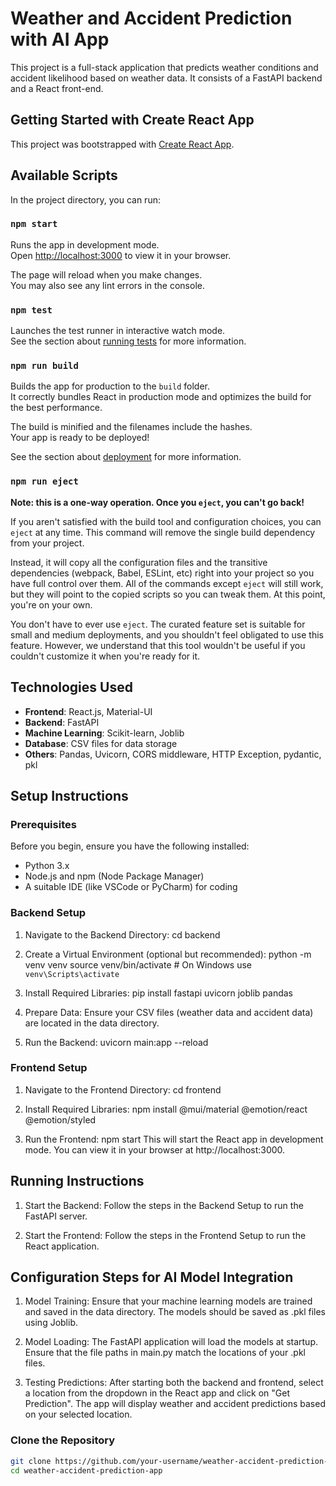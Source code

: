 # Weather and Accident Prediction with AI App

This project is a full-stack application that predicts weather conditions and accident likelihood based on weather data. It consists of a FastAPI backend and a React front-end.

## Getting Started with Create React App

This project was bootstrapped with [Create React App](https://github.com/facebook/create-react-app).

## Available Scripts

In the project directory, you can run:

### `npm start`

Runs the app in development mode.\
Open [http://localhost:3000](http://localhost:3000) to view it in your browser.

The page will reload when you make changes.\
You may also see any lint errors in the console.

### `npm test`

Launches the test runner in interactive watch mode.\
See the section about [running tests](https://facebook.github.io/create-react-app/docs/running-tests) for more information.

### `npm run build`

Builds the app for production to the `build` folder.\
It correctly bundles React in production mode and optimizes the build for the best performance.

The build is minified and the filenames include the hashes.\
Your app is ready to be deployed!

See the section about [deployment](https://facebook.github.io/create-react-app/docs/deployment) for more information.

### `npm run eject`

**Note: this is a one-way operation. Once you `eject`, you can't go back!**

If you aren't satisfied with the build tool and configuration choices, you can `eject` at any time. This command will remove the single build dependency from your project.

Instead, it will copy all the configuration files and the transitive dependencies (webpack, Babel, ESLint, etc) right into your project so you have full control over them. All of the commands except `eject` will still work, but they will point to the copied scripts so you can tweak them. At this point, you're on your own.

You don't have to ever use `eject`. The curated feature set is suitable for small and medium deployments, and you shouldn't feel obligated to use this feature. However, we understand that this tool wouldn't be useful if you couldn't customize it when you're ready for it.

## Technologies Used

- **Frontend**: React.js, Material-UI
- **Backend**: FastAPI
- **Machine Learning**: Scikit-learn, Joblib
- **Database**: CSV files for data storage
- **Others**: Pandas, Uvicorn, CORS middleware, HTTP Exception, pydantic, pkl

## Setup Instructions

### Prerequisites

Before you begin, ensure you have the following installed:

- Python 3.x
- Node.js and npm (Node Package Manager)
- A suitable IDE (like VSCode or PyCharm) for coding

### Backend Setup
1. Navigate to the Backend Directory:
cd backend

2. Create a Virtual Environment (optional but recommended):
python -m venv venv
source venv/bin/activate  # On Windows use `venv\Scripts\activate`

3. Install Required Libraries:
pip install fastapi uvicorn joblib pandas

4. Prepare Data: Ensure your CSV files (weather data and accident data) are located in the data directory.

5. Run the Backend:
uvicorn main:app --reload

### Frontend Setup
1. Navigate to the Frontend Directory:
cd frontend

2. Install Required Libraries:
npm install @mui/material @emotion/react @emotion/styled

3. Run the Frontend:
npm start
This will start the React app in development mode. You can view it in your browser at http://localhost:3000.

## Running Instructions
1. Start the Backend: Follow the steps in the Backend Setup to run the FastAPI server.

2. Start the Frontend: Follow the steps in the Frontend Setup to run the React application.

## Configuration Steps for AI Model Integration
1. Model Training: Ensure that your machine learning models are trained and saved in the data directory. The models should be saved as .pkl files using Joblib.

2. Model Loading: The FastAPI application will load the models at startup. Ensure that the file paths in main.py match the locations of your .pkl files.

3. Testing Predictions: After starting both the backend and frontend, select a location from the dropdown in the React app and click on "Get Prediction". The app will display weather and accident predictions based on your selected location.

### Clone the Repository
```bash
git clone https://github.com/your-username/weather-accident-prediction-app.git
cd weather-accident-prediction-app

